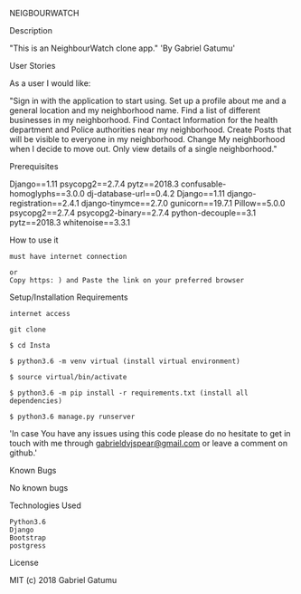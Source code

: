 NEIGBOURWATCH


Description

"This is an NeighbourWatch clone app."
'By Gabriel Gatumu'

User Stories

As a user I would like:

"Sign in with the application to start using.
Set up a profile about me and a general location and my neighborhood name.
Find a list of different businesses in my neighborhood.
Find Contact Information for the health department and Police authorities near my neighborhood.
Create Posts that will be visible to everyone in my neighborhood.
Change My neighborhood when I decide to move out.
Only view details of a single neighborhood."

Prerequisites

Django==1.11
psycopg2==2.7.4
pytz==2018.3
confusable-homoglyphs==3.0.0
dj-database-url==0.4.2
Django==1.11
django-registration==2.4.1
django-tinymce==2.7.0
gunicorn==19.7.1
Pillow==5.0.0
psycopg2==2.7.4
psycopg2-binary==2.7.4
python-decouple==3.1
pytz==2018.3
whitenoise==3.3.1


How to use it

    must have internet connection

    or
    Copy https: ) and Paste the link on your preferred browser

Setup/Installation Requirements

    internet access

    git clone

    $ cd Insta

    $ python3.6 -m venv virtual (install virtual environment)

    $ source virtual/bin/activate

    $ python3.6 -m pip install -r requirements.txt (install all dependencies)

    $ python3.6 manage.py runserver

'In case You have any issues using this code please do no hesitate to get in touch with me through gabrieldvjspear@gmail.com or leave a comment on github.'

Known Bugs

No known bugs

Technologies Used

    Python3.6
    Django
    Bootstrap
    postgress

License

MIT (c) 2018 Gabriel Gatumu
